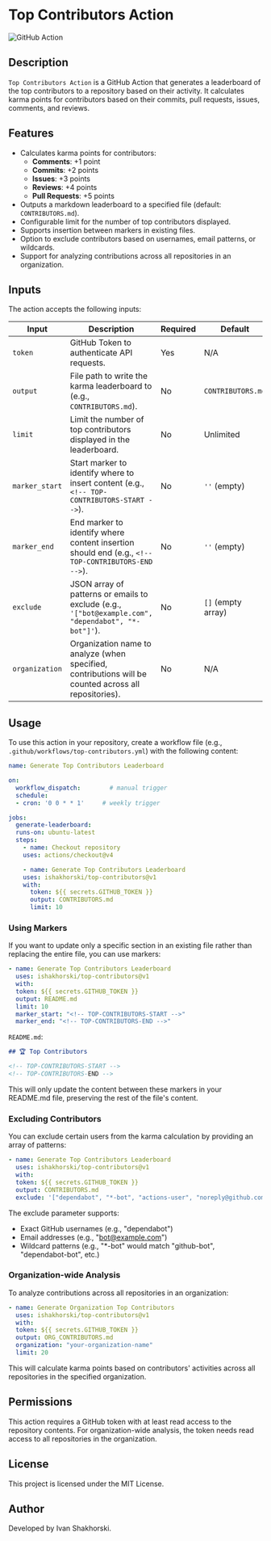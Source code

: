 ﻿# Top Contributors Action

![GitHub Action](https://img.shields.io/badge/GitHub-Action-blue?logo=github)

## Description

`Top Contributors Action` is a GitHub Action that generates a leaderboard of the top contributors to a repository based on their activity. It calculates karma points for contributors based on their commits, pull requests, issues, comments, and reviews.

## Features

- Calculates karma points for contributors:
  - **Comments**: +1 point
  - **Commits**: +2 points
  - **Issues**: +3 points
  - **Reviews**: +4 points
  - **Pull Requests**: +5 points
- Outputs a markdown leaderboard to a specified file (default: `CONTRIBUTORS.md`).
- Configurable limit for the number of top contributors displayed.
- Supports insertion between markers in existing files.
- Option to exclude contributors based on usernames, email patterns, or wildcards.
- Support for analyzing contributions across all repositories in an organization.

## Inputs

The action accepts the following inputs:

| Input          | Description                                                                                         | Required | Default     |
|----------------|-----------------------------------------------------------------------------------------------------|----------|-------------|
| `token`        | GitHub Token to authenticate API requests.                                                          | Yes      | N/A         |
| `output`       | File path to write the karma leaderboard to (e.g., `CONTRIBUTORS.md`).                              | No       | `CONTRIBUTORS.md` |
| `limit`        | Limit the number of top contributors displayed in the leaderboard.                                  | No       | Unlimited   |
| `marker_start` | Start marker to identify where to insert content (e.g., `<!-- TOP-CONTRIBUTORS-START -->`).         | No       | `''` (empty) |
| `marker_end`   | End marker to identify where content insertion should end (e.g., `<!-- TOP-CONTRIBUTORS-END -->`).  | No       | `''` (empty) |
| `exclude`      | JSON array of patterns or emails to exclude (e.g., `'["bot@example.com", "dependabot", "*-bot"]'`). | No       | `[]` (empty array) |
| `organization` | Organization name to analyze (when specified, contributions will be counted across all repositories). | No     | N/A         |

## Usage

To use this action in your repository, create a workflow file (e.g., `.github/workflows/top-contributors.yml`) with the following content:

```yaml
name: Generate Top Contributors Leaderboard

on:
  workflow_dispatch:        # manual trigger
  schedule:                    
  - cron: '0 0 * * 1'     # weekly trigger

jobs:
  generate-leaderboard:
  runs-on: ubuntu-latest
  steps:
    - name: Checkout repository
    uses: actions/checkout@v4

    - name: Generate Top Contributors Leaderboard
    uses: ishakhorski/top-contributors@v1
    with:
      token: ${{ secrets.GITHUB_TOKEN }}
      output: CONTRIBUTORS.md
      limit: 10
```

### Using Markers

If you want to update only a specific section in an existing file rather than replacing the entire file, you can use markers:

```yaml
- name: Generate Top Contributors Leaderboard
  uses: ishakhorski/top-contributors@v1
  with:
  token: ${{ secrets.GITHUB_TOKEN }}
  output: README.md
  limit: 10
  marker_start: "<!-- TOP-CONTRIBUTORS-START -->"
  marker_end: "<!-- TOP-CONTRIBUTORS-END -->"
```

`README.md`:
```markdown
## 🏆 Top Contributors

<!-- TOP-CONTRIBUTORS-START -->
<!-- TOP-CONTRIBUTORS-END -->
```

This will only update the content between these markers in your README.md file, preserving the rest of the file's content.

### Excluding Contributors

You can exclude certain users from the karma calculation by providing an array of patterns:

```yaml
- name: Generate Top Contributors Leaderboard
  uses: ishakhorski/top-contributors@v1
  with:
  token: ${{ secrets.GITHUB_TOKEN }}
  output: CONTRIBUTORS.md
  exclude: '["dependabot", "*-bot", "actions-user", "noreply@github.com"]'
```

The exclude parameter supports:
- Exact GitHub usernames (e.g., "dependabot")
- Email addresses (e.g., "bot@example.com")
- Wildcard patterns (e.g., "*-bot" would match "github-bot", "dependabot-bot", etc.)

### Organization-wide Analysis

To analyze contributions across all repositories in an organization:
```yaml
- name: Generate Organization Top Contributors
  uses: ishakhorski/top-contributors@v1
  with:
  token: ${{ secrets.GITHUB_TOKEN }}
  output: ORG_CONTRIBUTORS.md
  organization: "your-organization-name"
  limit: 20
```

This will calculate karma points based on contributors' activities across all repositories in the specified organization.

## Permissions

This action requires a GitHub token with at least read access to the repository contents. For organization-wide analysis, the token needs read access to all repositories in the organization.

## License

This project is licensed under the MIT License.

## Author

Developed by Ivan Shakhorski.
